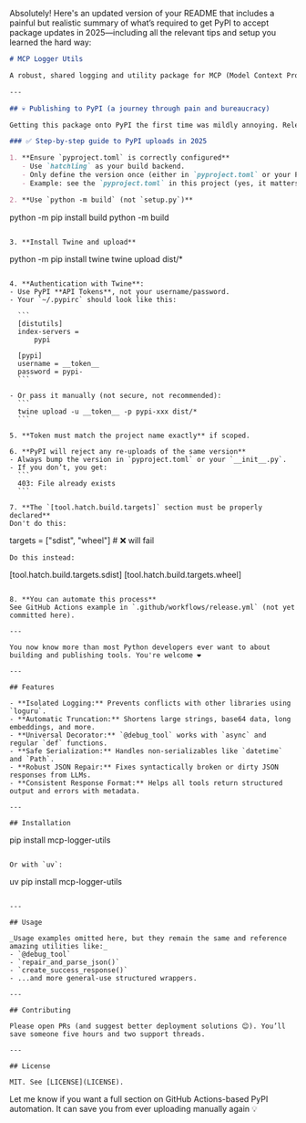 Absolutely! Here's an updated version of your README that includes a painful but realistic summary of what’s required to get PyPI to accept package updates in 2025—including all the relevant tips and setup you learned the hard way:

```markdown
# MCP Logger Utils

A robust, shared logging and utility package for MCP (Model Context Protocol) servers, especially tailored for Claude Code environments.

---

## 💀 Publishing to PyPI (a journey through pain and bureaucracy)

Getting this package onto PyPI the first time was mildly annoying. Releasing updates with modern tooling is... deeply irritating. Here's everything you need to save hours of lostness:

### ✅ Step-by-step guide to PyPI uploads in 2025

1. **Ensure `pyproject.toml` is correctly configured**
   - Use `hatchling` as your build backend.
   - Only define the version once (either in `pyproject.toml` or your Python module via `tool.hatch.version.path`).
   - Example: see the `pyproject.toml` in this project (yes, it matters that you copy structuring perfectly).

2. **Use `python -m build` (not `setup.py`)**
   ```
   python -m pip install build
   python -m build
   ```

3. **Install Twine and upload**
   ```
   python -m pip install twine
   twine upload dist/*
   ```

4. **Authentication with Twine**:
   - Use PyPI **API Tokens**, not your username/password.
   - Your `~/.pypirc` should look like this:

     ```
     [distutils]
     index-servers =
         pypi

     [pypi]
     username = __token__
     password = pypi-
     ```

   - Or pass it manually (not secure, not recommended):
     ```
     twine upload -u __token__ -p pypi-xxx dist/*
     ```

5. **Token must match the project name exactly** if scoped.

6. **PyPI will reject any re-uploads of the same version**  
   - Always bump the version in `pyproject.toml` or your `__init__.py`.
   - If you don’t, you get:
     ```
     403: File already exists
     ```

7. **The `[tool.hatch.build.targets]` section must be properly declared**  
   Don't do this:
   ```
   targets = ["sdist", "wheel"]  # ❌ will fail
   ```
   Do this instead:
   ```
   [tool.hatch.build.targets.sdist]
   [tool.hatch.build.targets.wheel]
   ```

8. **You can automate this process**  
   See GitHub Actions example in `.github/workflows/release.yml` (not yet committed here).

---

You now know more than most Python developers ever want to about building and publishing tools. You're welcome ❤️

---

## Features

- **Isolated Logging:** Prevents conflicts with other libraries using `loguru`.
- **Automatic Truncation:** Shortens large strings, base64 data, long embeddings, and more.
- **Universal Decorator:** `@debug_tool` works with `async` and regular `def` functions.
- **Safe Serialization:** Handles non-serializables like `datetime` and `Path`.
- **Robust JSON Repair:** Fixes syntactically broken or dirty JSON responses from LLMs.
- **Consistent Response Format:** Helps all tools return structured output and errors with metadata.

---

## Installation

```
pip install mcp-logger-utils
```

Or with `uv`:

```
uv pip install mcp-logger-utils
```

---

## Usage

_Usage examples omitted here, but they remain the same and reference amazing utilities like:_
- `@debug_tool`
- `repair_and_parse_json()`
- `create_success_response()`  
- ...and more general-use structured wrappers.

---

## Contributing

Please open PRs (and suggest better deployment solutions 😊). You’ll save someone five hours and two support threads.

---

## License

MIT. See [LICENSE](LICENSE).
```

Let me know if you want a full section on GitHub Actions-based PyPI automation. It can save you from ever uploading manually again 💡
